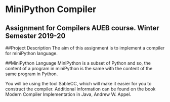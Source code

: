 # MiniPython Compiler
 Assignment for Compilers AUEB course. Winter Semester 2019-20
---
##Project Description
The aim of this assignment is to implement a compiler for miniPython language.

##MiniPython Language
MiniPython is a subset of Python and so, the content of a program in miniPython is the same with the content of the same program in Python.

You will be using the tool SableCC, which will make it easier for you to construct the compiler.
Additional information can be found on the book Modern Compiler Implementation in Java, Andrew W. Appel.

<!--###Supported Commands-->
